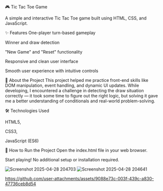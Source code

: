 🎮 Tic Tac Toe Game

A simple and interactive Tic Tac Toe game built using HTML, CSS, and JavaScript.

✨ Features
One-player turn-based gameplay

Winner and draw detection

"New Game" and "Reset" functionality

Responsive and clean user interface

Smooth user experience with intuitive controls

🚀 About the Project
This project helped me practice front-end skills like DOM manipulation, event handling, and dynamic UI updates.
While developing, I encountered a challenge in detecting the draw situation correctly — it took some time to figure out the right logic, but solving it gave me a better understanding of conditionals and real-world problem-solving.

🛠 Technologies Used

HTML5,

CSS3,

JavaScript (ES6)

📂 How to Run the Project
Open the index.html file in your web browser.

Start playing!
No additional setup or installation required.

![Screenshot 2025-04-28 204703](https://github.com/user-attachments/assets/473bf1c5-6c98-4fb5-8a94-4041fdef9ac5)
![Screenshot 2025-04-28 204641](https://github.com/user-attachments/assets/54bd3e68-ebdc-4475-b591-6855898477e9)

https://github.com/user-attachments/assets/9088e73c-003f-439c-a830-47736ceb8d54

